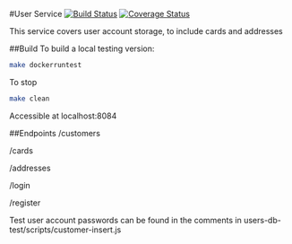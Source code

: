 #User Service
[![Build Status](https://travis-ci.org/microservices-demo/user.svg?branch=master)](https://travis-ci.org/microservices-demo/user)
[![Coverage Status](https://coveralls.io/repos/github/microservices-demo/user/badge.svg?branch=master)](https://coveralls.io/github/microservices-demo/user?branch=master)

This service covers user account storage, to include cards and addresses

##Build
To build a local testing version:


```bash
make dockerruntest

```

To stop 

```bash
make clean

```

Accessible at localhost:8084

##Endpoints
/customers

/cards

/addresses

/login

/register


Test user account passwords can be found in the comments in users-db-test/scripts/customer-insert.js
